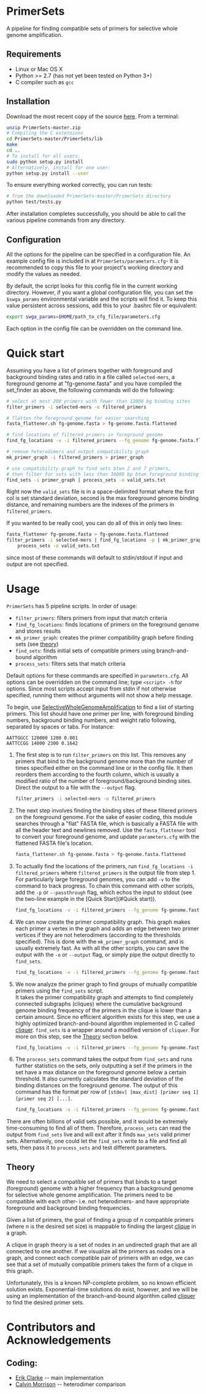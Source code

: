 PrimerSets
==========

A pipeline for finding compatible sets of primers for selective whole genome amplification.

Requirements
-------------
- Linux or Mac OS X
- Python >= 2.7 (has not yet been tested on Python 3+)
- C compiler such as `gcc`


Installation
-----------

Download the most recent copy of the source [here](https://github.com/BrissonEEDS/PrimerSets/archive/master.zip). From a terminal:
```sh
unzip PrimerSets-master.zip
# Compiling the C extensions
cd PrimerSets-master/PrimerSets/lib
make
cd ..
# To install for all users:
sudo python setup.py install
# Alternatively, install for one user:
python setup.py install --user
```

To ensure everything worked correctly, you can run tests:
```sh
# from the downloaded PrimerSets-master/PrimerSets directory
python test/tests.py
```

After installation completes successfully, you should be able to call the various pipeline commands from any directory.

Configuration
-------------
All the options for the pipeline can be specified in a configuration file. An example config file is included in at `PrimerSets/parameters.cfg`- it is recommended to copy this file to your project's working directory and modify the values as needed.

By default, the script looks for this config file in the current working directory. However, if you want a global configuration file, you can set the `$swga_params` environmental variable and the scripts will find it. To keep this value persistent across sessions, add this to your .bashrc file or equivalent:
```sh
export swga_params=$HOME/path_to_cfg_file/parameters.cfg
```

Each option in the config file can be overridden on the command line.

# Quick start

Assuming you have a list of primers together with foreground and background binding rates and ratio in a file called `selected-mers`, a foreground genome at "fg-genome.fasta" and you have compiled the set_finder as above, the following commands will do the following:


```sh
# select at most 200 primers with fewer than 12000 bg binding sites
filter_primers -i selected-mers -o filtered_primers

# flatten the foreground genome for easier searching
fasta_flattener.sh fg-genome.fasta > fg-genome.fasta.flattened

# find locations of filtered primers in foreground genome
find_fg_locations -v -i filtered_primers --fg_genome fg-genome.fasta.flattened

# remove heterodimers and output compatibility graph
mk_primer_graph -i filtered_primers > primer_graph

# use compatibility graph to find sets btwn 2 and 7 primers,
# then filter for sets with less than 36000 bp btwn foreground binding sites
find_sets -i primer_graph | process_sets -o valid_sets.txt
```
Right now the `valid_sets` file is in a space-delimited format where the first col is set standard deviation, second is the max foreground genome binding distance, and remaining numbers are the indexes of the primers in `filtered_primers`.

If you wanted to be really cool, you can do all of this in only two lines:
```sh
fasta_flattener fg-genome.fasta > fg-genome.fasta.flattened
filter_primers -i selected-mers | find_fg_locations -p | mk_primer_graph | find_sets | \
    process_sets -o valid_sets.txt
```
since most of these commands will default to stdin/stdout if input and output are not specified.

# Usage
`PrimerSets` has 5 pipeline scripts. In order of usage:
- `filter_primers`: filters primers from input that match criteria
- `find_fg_locations`: finds locations of primers on the foreground genome and stores results
- `mk_primer_graph`: creates the primer compatibility graph before finding sets (see [theory](#Theory))
- `find_sets`: finds initial sets of compatible primers using branch-and-bound algorithm
- `process_sets`: filters sets that match criteria

Default options for these commands are specified in `parameters.cfg`. All options can be overridden on the command line; type `<script> -h` for options. Since most scripts accept input from stdin if not otherwise specified, running them without arguments will not show a help message.

To begin, use [SelectiveWholeGenomeAmplification](https://github.com/mutantturkey/SelectiveWholeGenomeAmplification) to find a list of starting primers. This list should have one primer per line, with foreground binding numbers, background binding numbers, and weight ratio following, separated by spaces or tabs. For instance:
```
AATTGGCC 120000 1200 0.001
AATTCCGG 14000 2300 0.1642
```

1.  The first step is to run `filter_primers` on this list. This removes any primers that bind to the background
    genome more than the number of times specified either on the command line or in the config file. It then
    reorders them according to the fourth column, which is usually a modified ratio of the number of
    foreground/background binding sites. Direct the output to a file with the `--output` flag.
    ```sh
    filter_primers -i selected-mers -o filtered_primers
    ```

2. The next step involves finding the binding sites of these filtered primers on the foreground genome. For the
    sake of easier coding, this module searches through a "flat" FASTA file, which is basically a FASTA file
    with all the header text and newlines removed. Use the `fasta_flattener` tool to convert your foreground
    genome, and update `parameters.cfg` with the flattened FASTA file's location.
    ```sh
    fasta_flattener.sh fg-genome.fasta > fg-genome.fasta.flattened
    ```

3. To actually find the locations of the primers, run `find_fg_locations -i filtered_primers` where
    `filtered_primers` is the output file from step 1. For particularly large foreground genomes, you can add
    `-v` to the command to track progress. To chain this command with other scripts, add the `-p` or
    `--passthrough` flag, which echos the input to stdout (see the two-line example in the
    [Quick Start](#Quick start)).
    ```sh
    find_fg_locations -v -i filtered_primers --fg_genome fg-genome.fasta.flattened
    ```

4. We can now create the primer compatibility graph. This graph makes each primer a vertex in the graph and adds
    an edge between two primer vertices if they are not heterodimers (according to the thresholds specified).
    This is done with the `mk_primer_graph` command, and is usually extremely fast. As with all the other
    scripts, you can save the output with the `-o` or `--output` flag, or simply pipe the output directly to
    `find_sets`.
    ```sh
    find_fg_locations -v -i filtered_primers --fg_genome fg-genome.fasta.flattened
    ```

5. We now analyze the primer graph to find groups of mutually compatible primers using the `find_sets` script.  
    It takes the primer compatibility graph and attempts to find completely connected subgraphs (cliques) where
    the cumulative background genome binding frequency of the primers in the clique is lower than a certain
    amount. Since no efficient algorithm exists for this step, we use a highly optimized branch-and-bound
    algorithm implemented in C called [cliquer](http://users.tkk.fi/~pat/cliquer.html). `find_sets` is a wrapper
    around a modified version of `cliquer`. For more on this step, see the [Theory](#theory) section below.
    ```sh
    find_fg_locations -v -i filtered_primers --fg_genome fg-genome.fasta.flattened
    ```

6. The `process_sets` command takes the output from `find_sets` and runs further statistics on the sets, only
    outputting a set if the primers in the set have a max distance on the foreground genome below a certain
    threshold. It also currently calculates the standard deviation of the binding distances on the foreground
    genome. The output of this command has the format per row of
    `[stdev] [max_dist] [primer seq 1] [primer seq 2] [...]`.
    ```sh
    find_fg_locations -v -i filtered_primers --fg_genome fg-genome.fasta.flattened
    ```

There are often billions of valid sets possible, and it would be extremely time-consuming to find all of them. Therefore, `process_sets` can read the output from `find_sets` live and will exit after it finds `max_sets` valid primer sets. Alternatively, one could let the `find_sets` write to a file and find all sets, then pass it to `process_sets` and test different parameters.


## Theory

We need to select a compatible set of primers that binds to a target (foreground) genome with a higher frequency than a background genome for selective whole genome amplification. The primers need to be compatible with each other- i.e. not heterodimers- and have appropriate foreground and background binding frequencies.

Given a list of primers, the goal of finding a group of _n_ compatible primers (where _n_ is the desired set size) is mappable to finding the largest [clique](https://en.wikipedia.org/wiki/Clique_(graph_theory)) in a graph.

A clique in graph theory is a set of nodes in an undirected graph that are all connected to one another. If we visualize all the primers as nodes on a graph, and connect each compatible pair of primers with an edge, we can see that a set of mutually compatible primers takes the form of a clique in this graph.

Unfortunately, this is a known NP-complete problem, so no known efficient solution exists. Exponential-time solutions do exist, however, and we will be using an implementation of the branch-and-bound algorithm called [cliquer](http://users.tkk.fi/~pat/cliquer.html) to find the desired primer sets.

# Contributors and Acknowledgements

## Coding:
  - [Erik Clarke](https://github.com/eclarke) -- main implementation
  - [Calvin Morrison](https://github.com/mutantturkey) -- heterodimer comparison

